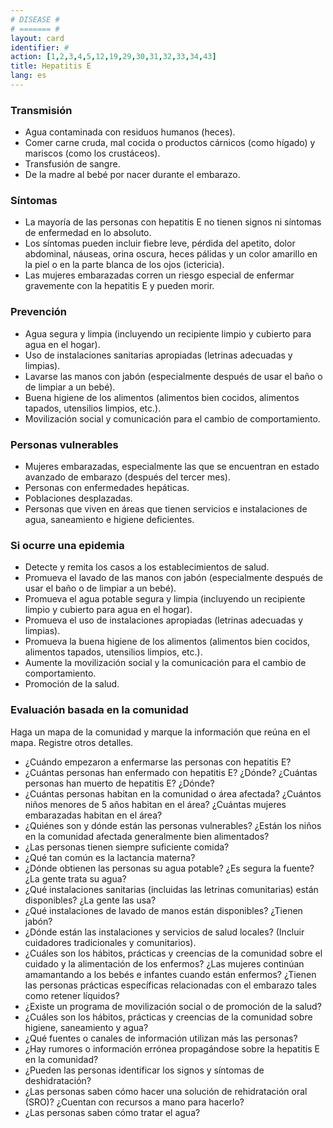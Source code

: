 ```yaml
---
# DISEASE #
# ======= #
layout: card
identifier: #
action: [1,2,3,4,5,12,19,29,30,31,32,33,34,43]
title: Hepatitis E
lang: es
---
```


### Transmisión

- Agua contaminada con residuos humanos (heces).
- Comer carne cruda, mal cocida o productos cárnicos (como hígado) y mariscos (como los crustáceos).
- Transfusión de sangre.
- De la madre al bebé por nacer durante el embarazo.

### Síntomas

- La mayoría de las personas con hepatitis E no tienen signos ni síntomas de enfermedad en lo absoluto.
- Los síntomas pueden incluir fiebre leve, pérdida del apetito, dolor abdominal, náuseas, orina oscura, heces pálidas y un color amarillo en la piel o en la parte blanca de los ojos (ictericia).
- Las mujeres embarazadas corren un riesgo especial de enfermar gravemente con la hepatitis E y pueden morir.

### Prevención

- Agua segura y limpia (incluyendo un recipiente limpio y cubierto para agua en el hogar).
- Uso de instalaciones sanitarias apropiadas (letrinas adecuadas y limpias).
- Lavarse las manos con jabón (especialmente después de usar el baño o de limpiar a un bebé).
- Buena higiene de los alimentos (alimentos bien cocidos, alimentos tapados, utensilios limpios, etc.).
- Movilización social y comunicación para el cambio de comportamiento.

### Personas vulnerables

- Mujeres embarazadas, especialmente las que se encuentran en estado avanzado de embarazo (después del tercer mes).
- Personas con enfermedades hepáticas.
- Poblaciones desplazadas.
- Personas que viven en áreas que tienen servicios e instalaciones de agua, saneamiento e higiene deficientes.

### Si ocurre una epidemia

- Detecte y remita los casos a los establecimientos de salud.
- Promueva el lavado de las manos con jabón (especialmente después de usar el baño o de limpiar a un bebé).
- Promueva el agua potable segura y limpia (incluyendo un recipiente limpio y cubierto para agua en el hogar).
- Promueva el uso de instalaciones apropiadas (letrinas adecuadas y limpias). 
- Promueva la buena higiene de los alimentos (alimentos bien cocidos, alimentos tapados, utensilios limpios, etc.).
- Aumente la movilización social y la comunicación para el cambio de comportamiento. 
- Promoción de la salud.

### Evaluación basada en la comunidad

Haga un mapa de la comunidad y marque la información que reúna en el mapa. Registre otros detalles.
- ¿Cuándo empezaron a enfermarse las personas con hepatitis E? 
- ¿Cuántas personas han enfermado con hepatitis E? ¿Dónde? ¿Cuántas personas han muerto de hepatitis E? ¿Dónde?
- ¿Cuántas personas habitan en la comunidad o área afectada? ¿Cuántos niños menores de 5 años habitan en el área? ¿Cuántas mujeres embarazadas habitan en el área?
- ¿Quiénes son y dónde están las personas vulnerables? ¿Están los niños en la comunidad afectada generalmente bien alimentados?
- ¿Las personas tienen siempre suficiente comida?
- ¿Qué tan común es la lactancia materna?
- ¿Dónde obtienen las personas su agua potable? ¿Es segura la fuente? ¿La gente trata su agua?
- ¿Qué instalaciones sanitarias (incluidas las letrinas comunitarias) están disponibles? ¿La gente las usa?
- ¿Qué instalaciones de lavado de manos están disponibles? ¿Tienen jabón? 
- ¿Dónde están las instalaciones y servicios de salud locales? (Incluir cuidadores tradicionales y comunitarios).
- ¿Cuáles son los hábitos, prácticas y creencias de la comunidad sobre el cuidado y la alimentación de los enfermos? ¿Las mujeres continúan amamantando a los bebés e infantes cuando están enfermos? ¿Tienen las personas prácticas específicas relacionadas con el embarazo tales como retener líquidos?
- ¿Existe un programa de movilización social o de promoción de la salud?
- ¿Cuáles son los hábitos, prácticas y creencias de la comunidad sobre higiene, saneamiento y agua?
- ¿Qué fuentes o canales de información utilizan más las personas?
- ¿Hay rumores o información errónea propagándose sobre la hepatitis E en la comunidad? 
- ¿Pueden las personas identificar los signos y síntomas de deshidratación?
- ¿Las personas saben cómo hacer una solución de rehidratación oral (SRO)? ¿Cuentan con recursos a mano para hacerlo?
- ¿Las personas saben cómo tratar el agua?
